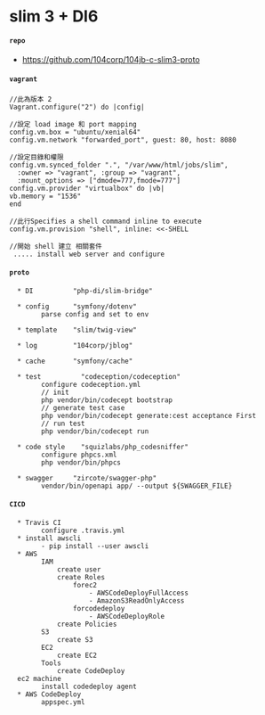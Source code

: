 # slim 3 + DI6

  #### `repo`
  * <https://github.com/104corp/104jb-c-slim3-proto>
  
#### `vagrant`
    //此為版本 2
    Vagrant.configure("2") do |config|
    
    //設定 load image 和 port mapping
    config.vm.box = "ubuntu/xenial64"
    config.vm.network "forwarded_port", guest: 80, host: 8080
    
    //設定目錄和權限
    config.vm.synced_folder ".", "/var/www/html/jobs/slim",
      :owner => "vagrant", :group => "vagrant",
      :mount_options => ["dmode=777,fmode=777"]
    config.vm.provider "virtualbox" do |vb|
    vb.memory = "1536"
    end
    
    //此行Specifies a shell command inline to execute 
    config.vm.provision "shell", inline: <<-SHELL
    
    //開始 shell 建立 相關套件  
     ..... install web server and configure
          
#### `proto`
    
      * DI          "php-di/slim-bridge"
        
      * config      "symfony/dotenv"
            parse config and set to env
        
      * template    "slim/twig-view"
            
      * log         "104corp/jblog"
            
      * cache       "symfony/cache"
            
      * test          "codeception/codeception"
            configure codeception.yml
            // init
            php vendor/bin/codecept bootstrap
            // generate test case
            php vendor/bin/codecept generate:cest acceptance First
            // run test
            php vendor/bin/codecept run
            
      * code style    "squizlabs/php_codesniffer"
            configure phpcs.xml 
            php vendor/bin/phpcs
            
      * swagger     "zircote/swagger-php" 
            vendor/bin/openapi app/ --output ${SWAGGER_FILE}
            
  #### `CICD`
    
      * Travis CI
            configure .travis.yml
      * install awscli
            - pip install --user awscli 
      * AWS
            IAM
                create user 
                create Roles
                    forec2
                        - AWSCodeDeployFullAccess
                        - AmazonS3ReadOnlyAccess
                    forcodedeploy
                        - AWSCodeDeployRole
                create Policies 
            S3 
                create S3
            EC2 
                create EC2
            Tools
                create CodeDeploy 
      ec2 machine 
            install codedeploy agent           
      * AWS CodeDeploy
            appspec.yml
